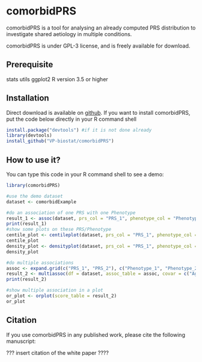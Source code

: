 # comorbidPRS 
comorbidPRS is a tool for analysing an already computed PRS distribution to investigate shared aetiology in multiple conditions.

comorbidPRS is under GPL-3 license, and is freely available for download. 

## Prerequisite
stats 
utils
ggplot2 
R version 3.5 or higher 

## Installation
Direct download is available on [github](https://github.com/VP-biostat/comorbidPRS).
If you want to install comorbidPRS, put the code below directly in your R command shell
```r
install.package("devtools") #if it is not done already
library(devtools)
install_github("VP-biostat/comorbidPRS")
```

## How to use it?
You can type this code in your R command shell to see a demo: 
```r
library(comorbidPRS)

#use the demo dataset
dataset <- comorbidExample

#do an association of one PRS with one Phenotype
result_1 <- assoc(dataset, prs_col = "PRS_1", phenotype_col = "Phenotype_1")
print(result_1)
#show some plots on these PRS/Phenotype
centile_plot <- centileplot(dataset, prs_col = "PRS_1", phenotype_col = "Phenotype_1", continuous_metric = "mean")
centile_plot
density_plot <- densityplot(dataset, prs_col = "PRS_1", phenotype_col = "Phenotype_2")
density_plot

#do multiple associations
assoc <- expand.grid(c("PRS_1", "PRS_2"), c("Phenotype_1", "Phenotype_2", "Phenotype_3", "Phenotype_4"))
result_2 <- multiassoc(df = dataset, assoc_table = assoc, covar = c("Age", "Sex", "Covariate"))
print(result_2)

#show multiple association in a plot
or_plot <- orplot(score_table = result_2)
or_plot
```

## Citation 
If you use comorbidPRS in any published work, please cite the following manuscript:

??? insert citation of the white paper ????